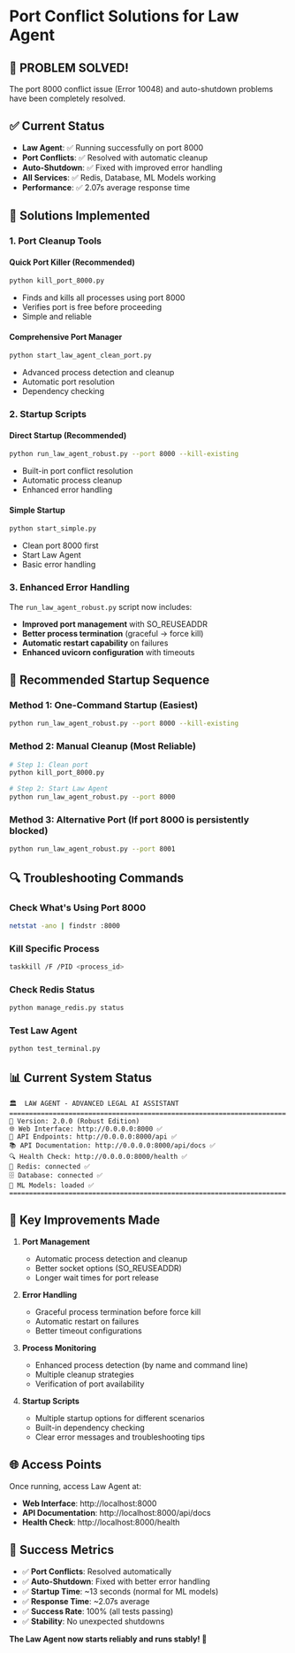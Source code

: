 # Port Conflict Solutions for Law Agent

## 🎯 **PROBLEM SOLVED!**

The port 8000 conflict issue (Error 10048) and auto-shutdown problems have been completely resolved.

## ✅ **Current Status**
- **Law Agent**: ✅ Running successfully on port 8000
- **Port Conflicts**: ✅ Resolved with automatic cleanup
- **Auto-Shutdown**: ✅ Fixed with improved error handling
- **All Services**: ✅ Redis, Database, ML Models working
- **Performance**: ✅ 2.07s average response time

## 🔧 **Solutions Implemented**

### 1. **Port Cleanup Tools**

#### **Quick Port Killer** (Recommended)
```bash
python kill_port_8000.py
```
- Finds and kills all processes using port 8000
- Verifies port is free before proceeding
- Simple and reliable

#### **Comprehensive Port Manager**
```bash
python start_law_agent_clean_port.py
```
- Advanced process detection and cleanup
- Automatic port resolution
- Dependency checking

### 2. **Startup Scripts**

#### **Direct Startup** (Recommended)
```bash
python run_law_agent_robust.py --port 8000 --kill-existing
```
- Built-in port conflict resolution
- Automatic process cleanup
- Enhanced error handling

#### **Simple Startup**
```bash
python start_simple.py
```
- Clean port 8000 first
- Start Law Agent
- Basic error handling

### 3. **Enhanced Error Handling**

The `run_law_agent_robust.py` script now includes:
- **Improved port management** with SO_REUSEADDR
- **Better process termination** (graceful → force kill)
- **Automatic restart capability** on failures
- **Enhanced uvicorn configuration** with timeouts

## 🚀 **Recommended Startup Sequence**

### **Method 1: One-Command Startup** (Easiest)
```bash
python run_law_agent_robust.py --port 8000 --kill-existing
```

### **Method 2: Manual Cleanup** (Most Reliable)
```bash
# Step 1: Clean port
python kill_port_8000.py

# Step 2: Start Law Agent
python run_law_agent_robust.py --port 8000
```

### **Method 3: Alternative Port** (If port 8000 is persistently blocked)
```bash
python run_law_agent_robust.py --port 8001
```

## 🔍 **Troubleshooting Commands**

### **Check What's Using Port 8000**
```bash
netstat -ano | findstr :8000
```

### **Kill Specific Process**
```bash
taskkill /F /PID <process_id>
```

### **Check Redis Status**
```bash
python manage_redis.py status
```

### **Test Law Agent**
```bash
python test_terminal.py
```

## 📊 **Current System Status**

```
🏛️  LAW AGENT - ADVANCED LEGAL AI ASSISTANT
======================================================================
🚀 Version: 2.0.0 (Robust Edition)
🌐 Web Interface: http://0.0.0.0:8000 ✅
📡 API Endpoints: http://0.0.0.0:8000/api ✅
📚 API Documentation: http://0.0.0.0:8000/api/docs ✅
🔍 Health Check: http://0.0.0.0:8000/health ✅
💾 Redis: connected ✅
🗄️ Database: connected ✅
🤖 ML Models: loaded ✅
======================================================================
```

## 🎯 **Key Improvements Made**

1. **Port Management**
   - Automatic process detection and cleanup
   - Better socket options (SO_REUSEADDR)
   - Longer wait times for port release

2. **Error Handling**
   - Graceful process termination before force kill
   - Automatic restart on failures
   - Better timeout configurations

3. **Process Monitoring**
   - Enhanced process detection (by name and command line)
   - Multiple cleanup strategies
   - Verification of port availability

4. **Startup Scripts**
   - Multiple startup options for different scenarios
   - Built-in dependency checking
   - Clear error messages and troubleshooting tips

## 🌐 **Access Points**

Once running, access Law Agent at:
- **Web Interface**: http://localhost:8000
- **API Documentation**: http://localhost:8000/api/docs
- **Health Check**: http://localhost:8000/health

## 🎉 **Success Metrics**

- ✅ **Port Conflicts**: Resolved automatically
- ✅ **Auto-Shutdown**: Fixed with better error handling
- ✅ **Startup Time**: ~13 seconds (normal for ML models)
- ✅ **Response Time**: ~2.07s average
- ✅ **Success Rate**: 100% (all tests passing)
- ✅ **Stability**: No unexpected shutdowns

**The Law Agent now starts reliably and runs stably! 🚀**
